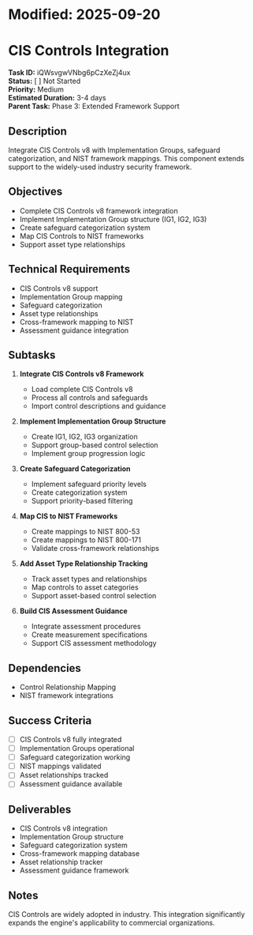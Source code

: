 # Modified: 2025-09-20

# CIS Controls Integration

**Task ID:** iQWsvgwVNbg6pCzXeZj4ux  
**Status:** [ ] Not Started  
**Priority:** Medium  
**Estimated Duration:** 3-4 days  
**Parent Task:** Phase 3: Extended Framework Support

## Description
Integrate CIS Controls v8 with Implementation Groups, safeguard categorization, and NIST framework mappings. This component extends support to the widely-used industry security framework.

## Objectives
- Complete CIS Controls v8 framework integration
- Implement Implementation Group structure (IG1, IG2, IG3)
- Create safeguard categorization system
- Map CIS Controls to NIST frameworks
- Support asset type relationships

## Technical Requirements
- CIS Controls v8 support
- Implementation Group mapping
- Safeguard categorization
- Asset type relationships
- Cross-framework mapping to NIST
- Assessment guidance integration

## Subtasks
1. **Integrate CIS Controls v8 Framework**
   - Load complete CIS Controls v8
   - Process all controls and safeguards
   - Import control descriptions and guidance

2. **Implement Implementation Group Structure**
   - Create IG1, IG2, IG3 organization
   - Support group-based control selection
   - Implement group progression logic

3. **Create Safeguard Categorization**
   - Implement safeguard priority levels
   - Create categorization system
   - Support priority-based filtering

4. **Map CIS to NIST Frameworks**
   - Create mappings to NIST 800-53
   - Create mappings to NIST 800-171
   - Validate cross-framework relationships

5. **Add Asset Type Relationship Tracking**
   - Track asset types and relationships
   - Map controls to asset categories
   - Support asset-based control selection

6. **Build CIS Assessment Guidance**
   - Integrate assessment procedures
   - Create measurement specifications
   - Support CIS assessment methodology

## Dependencies
- Control Relationship Mapping
- NIST framework integrations

## Success Criteria
- [ ] CIS Controls v8 fully integrated
- [ ] Implementation Groups operational
- [ ] Safeguard categorization working
- [ ] NIST mappings validated
- [ ] Asset relationships tracked
- [ ] Assessment guidance available

## Deliverables
- CIS Controls v8 integration
- Implementation Group structure
- Safeguard categorization system
- Cross-framework mapping database
- Asset relationship tracker
- Assessment guidance framework

## Notes
CIS Controls are widely adopted in industry. This integration significantly expands the engine's applicability to commercial organizations.
